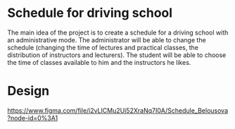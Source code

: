 # Schedule for driving school

The main idea of the project is to create a schedule for a driving school with an administrative mode. The administrator will be able to change the schedule (changing the time of lectures and practical classes, the distribution of instructors and lecturers). The student will be able to choose the time of classes available to him and the instructors he likes.

#

# Design

https://www.figma.com/file/i2vLICMu2Ui52XraNq7I0A/Schedule_Belousova?node-id=0%3A1

